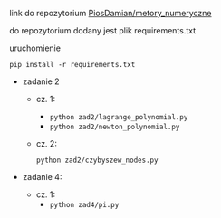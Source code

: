 link do repozytorium [PiosDamian/metory_numeryczne](https://github.com/PiosDamian/metody_numeryczne)

do repozytorium dodany jest plik requirements.txt

uruchomienie

`pip install -r requirements.txt`

- zadanie 2
  - cz. 1:
    - `python zad2/lagrange_polynomial.py`
    - `python zad2/newton_polynomial.py`
    
  - cz. 2:
    
    `python zad2/czybyszew_nodes.py`
  
- zadanie 4:
  - cz. 1:
    - `python zad4/pi.py`
